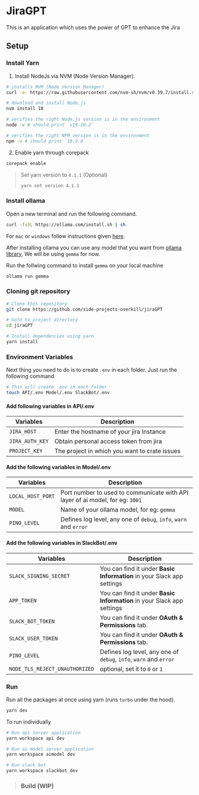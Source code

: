 # JiraGPT

This is an application which uses the power of GPT to enhance the Jira

## Setup

### Install Yarn

1. Install NodeJs via NVM (Node Version Manager).

```bash
# installs NVM (Node Version Manager)
curl -o- https://raw.githubusercontent.com/nvm-sh/nvm/v0.39.7/install.sh | bash

# download and install Node.js
nvm install 18

# verifies the right Node.js version is in the environment
node -v # should print `v18.20.2`

# verifies the right NPM version is in the environment
npm -v # should print `10.5.0`
```

2. Enable yarn through corepack

```bash
corepack enable
```

> Set yarn version to `4.1.1` (Optional)
>
> ```bash
> yarn set version 4.1.1
> ```

### Install ollama

Open a new terminal and run the following command.

```bash
curl -fsSL https://ollama.com/install.sh | sh
```

For `mac` or `windows` follow instructions given [here](https://ollama.com/download).

After installing ollama you can use any model that you want from [ollama library](https://ollama.com/library), We will be using `gemma` for now.

Run the follwing command to install `gemma` on your local machine

```bash
ollama run gemma
```

### Cloning git repository

```bash
# Clone this repository
git clone https://github.com/side-projects-overkill/jiraGPT

# Goto to project directory
cd jiraGPT

# Install dependencies using yarn
yarn install
```

### Environment Variables

Next thing you need to do is to create `.env` in each folder. Just run the following command

```bash
# This will create .env in each folder
touch API/.env Model/.env SlackBot/.env
```

#### Add following variables in **API/.env**

| Variables       | Description                                   |
| --------------- | --------------------------------------------- |
| `JIRA_HOST`     | Enter the hostname of your jira Instance      |
| `JIRA_AUTH_KEY` | Obtain personal access token from jira        |
| `PROJECT_KEY`   | The project in which you want to crate issues |

#### Add the following variables in **Model/.env**

| Variables         | Description                                                                   |
| ----------------- | ----------------------------------------------------------------------------- |
| `LOCAL_HOST_PORT` | Port number to used to communicate with API layer of ai model, for eg: `3001` |
| `MODEL`           | Name of your ollama model, for eg: `gemma`                                    |
| `PINO_LEVEL`      | Defines log level, any one of `debug`, `info`, `warn` and `error`             |

#### Add the following variables in **SlackBot/.env**

| Variables                      | Description                                                            |
| ------------------------------ | ---------------------------------------------------------------------- |
| `SLACK_SIGNING_SECRET`         | You can find it under **Basic Information** in your Slack app settings |
| `APP_TOKEN`                    | You can find it under **Basic Information** in your Slack app settings |
| `SLACK_BOT_TOKEN`              | You can find it under **OAuth & Permissions** tab.                     |
| `SLACK_USER_TOKEN`             | You can find it under **OAuth & Permissions** tab.                     |
| `PINO_LEVEL`                   | Defines log level, any one of `debug`, `info`, `warn` and `error`      |
| `NODE_TLS_REJECT_UNAUTHORIZED` | optional, set it to `0` or `1`                                         |

### Run

Run all the packages at once using yarn (runs `turbo` under the hood).

```bash
yarn dev
```

To run individually

```bash
# Run api server application
yarn workspace api dev

# Run ai model server application
yarn workspace aimodel dev

# Run slack bot
yarn workspace slackbot dev
```

> ### Build (WIP)
